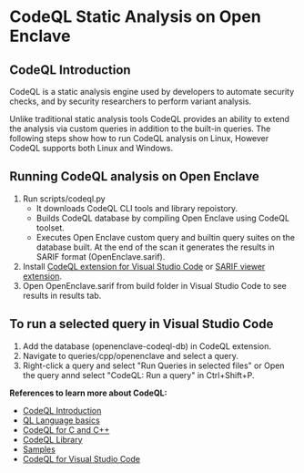 # CodeQL Static Analysis on Open Enclave

## CodeQL Introduction
CodeQL is a static analysis engine used by developers to automate security checks, and by security researchers to perform variant analysis.

Unlike traditional static analysis tools CodeQL provides an ability to extend the analysis via custom queries in addition to the built-in queries.
The following steps show how to run CodeQL analysis on Linux, However CodeQL supports both Linux and Windows.

## Running CodeQL analysis on Open Enclave
1. Run scripts/codeql.py 
    - It downloads CodeQL CLI tools and library repoistory.
    - Builds CodeQL database by compiling Open Enclave using CodeQL toolset.
    - Executes Open Enclave custom query and builtin query suites on the database built. At the end of the scan it generates the results in SARIF format (OpenEnclave.sarif).
3. Install [CodeQL extension for Visual Studio Code](https://marketplace.visualstudio.com/items?itemName=GitHub.vscode-codeql) or [SARIF viewer extension](https://marketplace.visualstudio.com/items?itemName=WDGIS.MicrosoftSarifViewer).
4. Open OpenEnclave.sarif from build folder in Visual Studio Code to see results in results tab.

## To run a selected query in Visual Studio Code
1. Add the database (openenclave-codeql-db) in CodeQL extension.
2. Navigate to queries/cpp/openenclave and select a query.
3. Right-click a query and select "Run Queries in selected files" or Open the query annd select "CodeQL: Run a query" in Ctrl+Shift+P.

**References to learn more about CodeQL:**
* [CodeQL Introduction](https://help.semmle.com/codeql/about-codeql.html)
* [QL Language basics](https://help.semmle.com/QL/learn-ql/beginner/ql-tutorials.html)
* [CodeQL for C and C++](https://help.semmle.com/QL/learn-ql/cpp/ql-for-cpp.html)
* [CodeQL Library](https://github.com/github/codeql)
* [Samples](https://github.com/github/codeql/tree/main/cpp/ql/examples/snippets)
* [CodeQL for Visual Studio Code](https://help.semmle.com/codeql/codeql-for-vscode.html)
